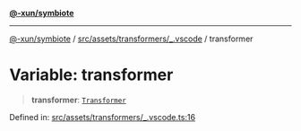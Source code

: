 [**@-xun/symbiote**](../../../../../README.md)

***

[@-xun/symbiote](../../../../../README.md) / [src/assets/transformers/\_.vscode](../README.md) / transformer

# Variable: transformer

> **transformer**: [`Transformer`](../../../type-aliases/Transformer.md)

Defined in: [src/assets/transformers/\_.vscode.ts:16](https://github.com/Xunnamius/symbiote/blob/48c46d37ea3b78fc8beb9f4e201920c2bff28719/src/assets/transformers/_.vscode.ts#L16)

